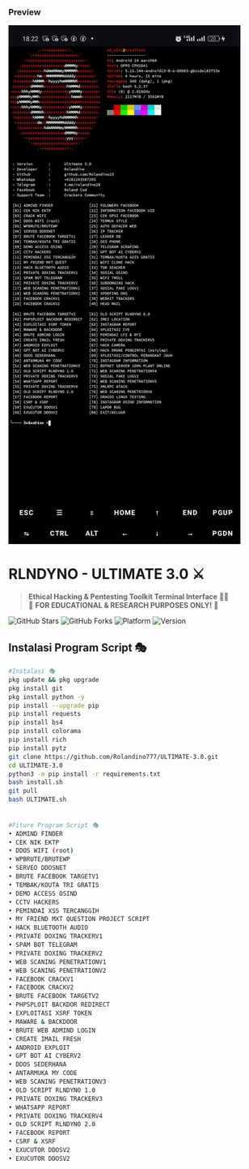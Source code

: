 ### Preview
<img src="Ss.jpg" alt="Ss.jpg">

# RLNDYNO - ULTIMATE 3.0 ⚔️
> **Ethical Hacking & Pentesting Toolkit Terminal Interface** 👨‍💻  
> 🚨 **FOR EDUCATIONAL & RESEARCH PURPOSES ONLY!** 🚨

![GitHub Stars](https://img.shields.io/github/stars/Rolandino23/RLNDYNO-Ultimate?style=flat-square)
![GitHub Forks](https://img.shields.io/github/forks/Rolandino23/RLNDYNO-Ultimate?style=flat-square)
![Platform](https://img.shields.io/badge/platform-Termux%2FLinux-lightgrey?logo=linux)
![Version](https://img.shields.io/badge/version-3.0-orange)

## Instalasi Program Script 🎭
```bash
#Instalasi 🎭
pkg update && pkg upgrade
pkg install git
pkg install python -y
pip install --upgrade pip
pip install requests
pip install bs4
pip install colorama
pip install rich
pip install pytz
git clone https://github.com/Rolandino777/ULTIMATE-3.0.git
cd ULTIMATE-3.0
python3 -m pip install -r requirements.txt
bash install.sh
git pull
bash ULTIMATE.sh


#Fiture Program Script 🎭
• ADMIND FINDER
• CEK NIK EKTP
• DDOS WIFI (root)
• WPBRUTE/BRUTEWP
• SERVEO DDOSNET
• BRUTE FACEBOOK TARGETV1
• TEMBAK/KOUTA TRI GRATIS
• DEMO ACCESS OSIND
• CCTV HACKERS
• PEMINDAI XSS TERCANGGIH
• MY FRIEND MXT QUESTION PROJECT SCRIPT
• HACK BLUETOOTH AUDIO
• PRIVATE DOXING TRACKERV1
• SPAM BOT TELEGRAM
• PRIVATE DOXING TRACKERV2
• WEB SCANING PENETRATIONV1
• WEB SCANING PENETRATIONV2
• FACEBOOK CRACKV1
• FACEBOOK CRACKV2
• BRUTE FACEBOOK TARGETV2
• PHPSPLOIT BACKDOR REDIRECT
• EXPLOITASI XSRF TOKEN
• MAWARE & BACKDOOR
• BRUTE WEB ADMIND LOGIN
• CREATE IMAIL FRESH
• ANDROID EXPLOIT
• GPT BOT AI CYBERV2
• DDOS SEDERHANA
• ANTARMUKA MY CODE
• WEB SCANING PENETRATIONV3
• OLD SCRIPT RLNDYNO 1.0
• PRIVATE DOXING TRACKERV3
• WHATSAPP REPORT
• PRIVATE DOXING TRACKERV4
• OLD SCRIPT RLNDYNO 2.0
• FACEBOOK REPORT
• CSRF & XSRF
• EXUCUTOR DDOSV2
• EXUCUTOR DDOSV2

